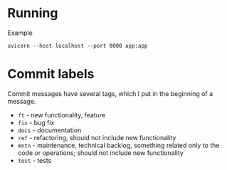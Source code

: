# Running
Example
```
uvicorn --host localhost --port 8000 app:app
```

# Commit labels
Commit messages have several tags, which I put in the beginning of a message.
- `ft` - new functionality, feature
- `fix` - bug fix
- `docs` - documentation
- `ref` - refactoring, should not include new functionality
- `mntn` - maintenance, technical backlog, something related only to the code or operations; should not include new functionality
- `test` - tests
